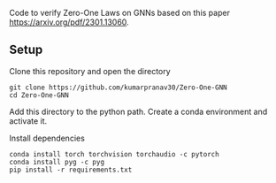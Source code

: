 Code to verify Zero-One Laws on GNNs based on this paper https://arxiv.org/pdf/2301.13060.

## Setup

Clone this repository and open the directory
```
git clone https://github.com/kumarpranav30/Zero-One-GNN
cd Zero-One-GNN
```

Add this directory to the python path.
Create a conda environment and activate it.

Install dependencies
```
conda install torch torchvision torchaudio -c pytorch
conda install pyg -c pyg
pip install -r requirements.txt
```
